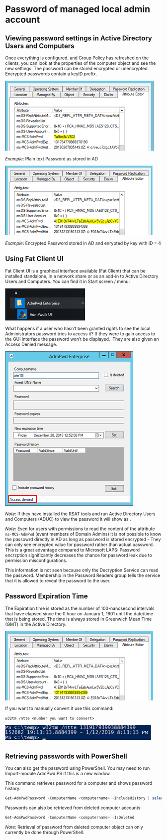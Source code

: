 # Password of managed local admin account


## Viewing password settings in Active Directory Users and Computers
Once everything is configured, and Group Policy has refreshed on the clients, you can look at the properties of the computer object and see the new settings. The password can be stored encrypted or unencrypted. Encrypted passwords contain a keyID prefix.

![](../../../../images/Operations/User/pwd-unencrypted.png)

*Example*: Plain text Password as stored in AD

![](../../../../images/Operations/User/pwd-encrypted.png)

*Example*: Encrypted Password stored in AD and enrypted by key with ID = 4

## Using Fat Client UI

Fat Client UI is a graphical interface available (Fat Client) that can be installed standalone, in a network share or as an add-in to Active Directory Users and Computers. You can find it in Start screen / menu:

![](../../../../images/Operations/User/ui-start-w10.png)

What happens if a user who hasn’t been granted rights to see the local Administrators password tries to access it? If they were to gain access to the GUI interface the password won’t be displayed.  They are also given an Access Denied message.

![](../../../../images/Operations/User/ui-access-denied.png)

*Note*: If they have installed the RSAT tools and run Active Directory Users and Computers (ADUC) to view the password it will show as <not set>. 

*Note*: Even for users with permissions to read the content of the attribute `ms-MCS-AdmPwd` (event members of Domain Admins) it is not possible to know the passowrd directly in AD as long as password is stored encrypted - They can only see encrypted value for password rather than actual password. This is a great advantage compared to Microsoft LAPS: Password encrzption significantly decreases the chance for password leak due to permission misconfigurations.

This information is not seen because only the Decryption Service can read the password. Membership in the Password Readers group tells the service that it is allowed to reveal the password to the user.

## Password Expiration Time
The Expiration time is stored as the number of 100-nanosecond intervals that have elapsed since the 0 hour on January 1, 1601 until the date/time that is being stored. The time is always stored in Greenwich Mean Time (GMT) in the Active Directory.

![](../../../../images/Operations/User/pwd-expiration.png)

If you want to manually convert it use this command:

`w32tm /ntte <number you want to convert>`

![](../../../../images/Operations/User/pwd-expiration-ntte.png)


## Retrieving passwords with PowerShell
You can also get the password using PowerShell. You may need to run Import-module AdmPwd.PS if this is a new window.

This command retrieves password for a computer and shows password history:
``` PowerShell
Get-AdmPwdPassword -ComputerName <computername> -IncludeHistory | select -expand PasswordHistory
```

Passwords can also be retrieved from deleted computer accounts:

``` Powershell
Get-AdmPwdPassword -ComputerName <computername> -IsDeleted
```

*Note*: Retrieval of password from deleted computer object can only currently be done through PowerShell.
